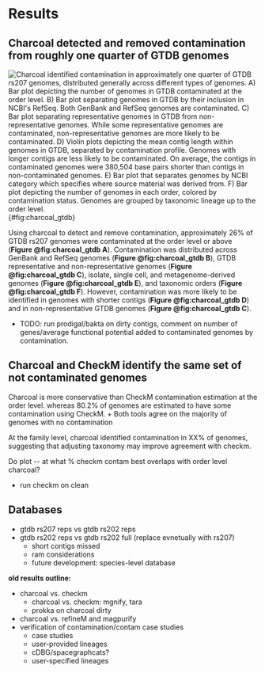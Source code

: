 # Results

## Charcoal detected and removed contamination from roughly one quarter of GTDB genomes

![**Charcoal identified contamination in approximately one quarter of GTDB rs207 genomes, distributed generally across different types of genomes.**
**A)** Bar plot depicting the number of genomes in GTDB contaminated at the order level.
**B)** Bar plot separating genomes in GTDB by their inclusion in NCBI's RefSeq. Both GenBank and RefSeq genomes are contaminated.
**C)** Bar plot separating representative genomes in GTDB from non-representative genomes. While some representative genomes are contaminated, non-representative genomes are more likely to be contaminated.
**D)** Violin plots depicting the mean contig length within genomes in GTDB, separated by contamination profile. Genomes with longer contigs are less likely to be contaminated. On average, the contigs in contaminated genomes were 380,504 base pairs shorter than contigs in non-contaminated genomes.
**E)** Bar plot that separates genomes by NCBI category which specifies where source material was derived from.
**F)** Bar plot depicting the number of genomes in each order, colored by contamination status. Genomes are grouped by taxonomic lineage up to the order level.
](images/charcoal_gtdb.png){#fig:charcoal_gtdb}

Using charcoal to detect and remove contamination, approximately 26% of GTDB rs207 genomes were contaminated at the order level or above (**Figure @fig:charcoal_gtdb A**).
Contamination was distributed across GenBank and RefSeq genomes (**Figure @fig:charcoal_gtdb B**), GTDB representative and non-representative genomes (**Figure @fig:charcoal_gtdb C**), isolate, single cell, and metagenome-derived genomes (**Figure @fig:charcoal_gtdb E**), and taxonomic orders (**Figure @fig:charcoal_gtdb F**).
However, contamination was more likely to be identified in genomes with shorter contigs (**Figure @fig:charcoal_gtdb D**) and in non-representative GTDB genomes (**Figure @fig:charcoal_gtdb C**). 

+ TODO: run prodigal/bakta on dirty contigs, comment on number of genes/average functional potential added to contaminated genomes by contamination.

## Charcoal and CheckM identify the same set of not contaminated genomes

Charcoal is more conservative than CheckM contamination estimation at the order level.
whereas 80.2% of genomes are estimated to have some contamination using CheckM.
    + Both tools agree on the majority of genomes with no contamination

At the family level, charcoal identified contamination in XX% of genomes, suggesting that adjusting taxonomy may improve agreement with checkm.

Do plot -- at what % checkm contam best overlaps with order level charcoal?

+ run checkm on clean

## Databases

+ gtdb rs207 reps vs gtdb rs202 reps
+ gtdb rs202 reps vs gtdb rs202 full (replace evnetually with rs207)
    + short contigs missed
    + ram considerations
    + future development: species-level database

**old results outline:**

+ charcoal vs. checkm
  + charcoal vs. checkm: mgnify, tara
  + prokka on charcoal dirty
+ charcoal vs. refineM and magpurify
+ verification of contamination/contam case studies
  + case studies
  + user-provided lineages
  + cDBG/spacegraphcats?
  + user-specified lineages
